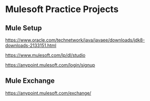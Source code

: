 # Mulesoft Practice Projects

## Mule Setup

https://www.oracle.com/technetwork/java/javaee/downloads/jdk8-downloads-2133151.html

https://www.mulesoft.com/lp/dl/studio

https://anypoint.mulesoft.com/login/signup

## Mule Exchange

https://anypoint.mulesoft.com/exchange/

